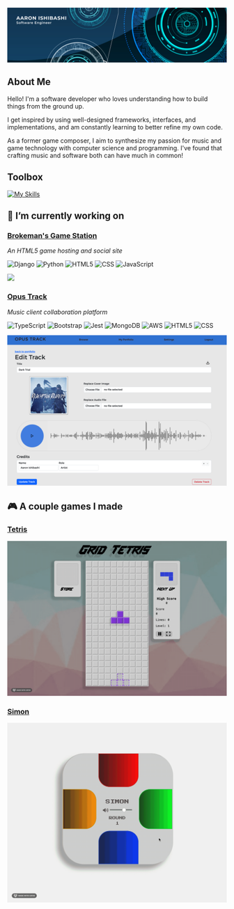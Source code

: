 ![headliner](media/headliner.png)

## About Me

Hello! I'm a software developer who loves understanding how to build things from the ground up. 

I get inspired by using well-designed frameworks, interfaces, and implementations, and am constantly learning to better refine my own code. 

As a former game composer, I aim to synthesize my passion for music and game technology with computer science and programming. I've found that crafting music and software both can have much in common!


## Toolbox
[![My Skills](https://skillicons.dev/icons?i=typescript,python,django,jest,javascript,express,react,redux,nodejs,html,css,bootstrap,d3,webpack,cpp,cmake,cs,dotnet,wasm,git,github,aws,heroku,lua,mongodb,postgres,gamemakerstudio&perline=9)]()


## 🔭 I’m currently working on

### [Brokeman's Game Station](https://github.com/tadashibashi/brokemans-gamestation)

*An HTML5 game hosting and social site*

![Django](https://img.shields.io/badge/Django-092E20?style=for-the-badge&logo=django&logoColor=white)
![Python](https://img.shields.io/badge/Python-3776AB?style=for-the-badge&logo=python&logoColor=white)
![HTML5](https://img.shields.io/badge/HTML5-E34F26?style=for-the-badge&logo=html5&logoColor=white)
![CSS](https://img.shields.io/badge/CSS-239120?&style=for-the-badge&logo=css3&logoColor=white)
![JavaScript](https://img.shields.io/badge/JavaScript-F7DF1E?style=for-the-badge&logo=javascript&logoColor=black)

<img src="https://github.com/tadashibashi/brokemans-gamestation/blob/main/readme/bgs-landing-page-mockup.png?raw=true">



### [Opus Track](https://github.com/tadashibashi/opus-track)

*Music client collaboration platform*

![TypeScript](https://img.shields.io/badge/TypeScript-007ACC?style=for-the-badge&logo=typescript&logoColor=white)
![Bootstrap](https://img.shields.io/badge/bootstrap-%238511FA.svg?style=for-the-badge&logo=bootstrap&logoColor=white)
![Jest](https://img.shields.io/badge/Jest-323330?style=for-the-badge&logo=Jest&logoColor=white)
![MongoDB](https://img.shields.io/badge/MongoDB-4EA94B?style=for-the-badge&logo=mongodb&logoColor=white)
![AWS](https://img.shields.io/badge/AWS-%23FF9900.svg?style=for-the-badge&logo=amazon-aws&logoColor=white)
![HTML5](https://img.shields.io/badge/HTML5-E34F26?style=for-the-badge&logo=html5&logoColor=white)
![CSS](https://img.shields.io/badge/CSS-239120?&style=for-the-badge&logo=css3&logoColor=white)

<img src="media/opus-screenshot.png">

## :video_game: A couple games I made

### [Tetris](https://github.com/tadashibashi/tetris)
<img src="media/tetris-anim.gif" min-width="200px"/> 

### [Simon](https://github.com/tadashibashi/simon)
<img src="media/simon-anim.gif" min-2width="200px">


